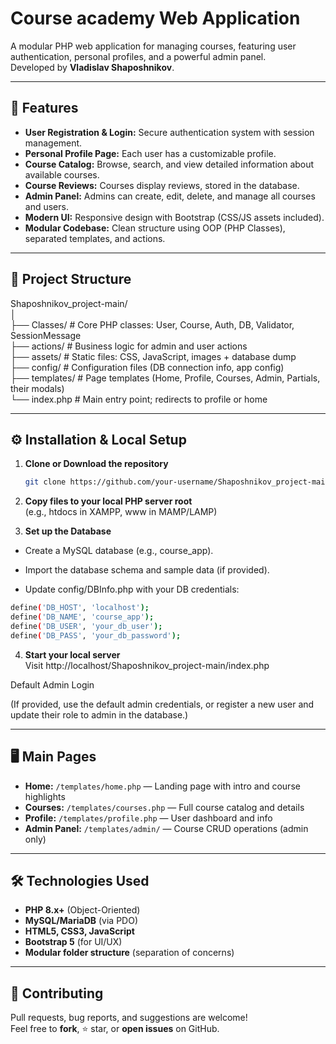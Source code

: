# Course academy Web Application

A modular PHP web application for managing courses, featuring user authentication, personal profiles, and a powerful admin panel.  
Developed by **Vladislav Shaposhnikov**.

---

## 🚀 Features

- **User Registration & Login:** Secure authentication system with session management.
- **Personal Profile Page:** Each user has a customizable profile.
- **Course Catalog:** Browse, search, and view detailed information about available courses.
- **Course Reviews:** Courses display reviews, stored in the database.
- **Admin Panel:** Admins can create, edit, delete, and manage all courses and users.
- **Modern UI:** Responsive design with Bootstrap (CSS/JS assets included).
- **Modular Codebase:** Clean structure using OOP (PHP Classes), separated templates, and actions.

---

## 📁 Project Structure
Shaposhnikov_project-main/ <br>
│<br>
├── Classes/ # Core PHP classes: User, Course, Auth, DB, Validator, SessionMessage<br>
├── actions/ # Business logic for admin and user actions<br>
├── assets/ # Static files: CSS, JavaScript, images + database dump<br>
├── config/ # Configuration files (DB connection info, app config)<br>
├── templates/ # Page templates (Home, Profile, Courses, Admin, Partials, their modals)<br>
└── index.php # Main entry point; redirects to profile or home<br>

---

## ⚙️ Installation & Local Setup

1. **Clone or Download the repository**
   ```bash
   git clone https://github.com/your-username/Shaposhnikov_project-main.gi

2. **Copy files to your local PHP server root**<br>
(e.g., htdocs in XAMPP, www in MAMP/LAMP)

3. **Set up the Database**

- Create a MySQL database (e.g., course_app).

- Import the database schema and sample data (if provided).

- Update config/DBInfo.php with your DB credentials:

```bash
define('DB_HOST', 'localhost');
define('DB_NAME', 'course_app');
define('DB_USER', 'your_db_user');
define('DB_PASS', 'your_db_password');
```
4. **Start your local server** <br>
Visit http://localhost/Shaposhnikov_project-main/index.php

Default Admin Login

(If provided, use the default admin credentials, or register a new user and update their role to admin in the database.)

--- 

## 🖥️ Main Pages

- **Home:** `/templates/home.php` — Landing page with intro and course highlights  
- **Courses:** `/templates/courses.php` — Full course catalog and details  
- **Profile:** `/templates/profile.php` — User dashboard and info  
- **Admin Panel:** `/templates/admin/` — Course CRUD operations (admin only)  

---

## 🛠️ Technologies Used

- **PHP 8.x+** (Object-Oriented)
- **MySQL/MariaDB** (via PDO)
- **HTML5, CSS3, JavaScript**
- **Bootstrap 5** (for UI/UX)
- **Modular folder structure** (separation of concerns)

---

## 🤝 Contributing

Pull requests, bug reports, and suggestions are welcome!  
Feel free to **fork**, ⭐ star, or **open issues** on GitHub.
